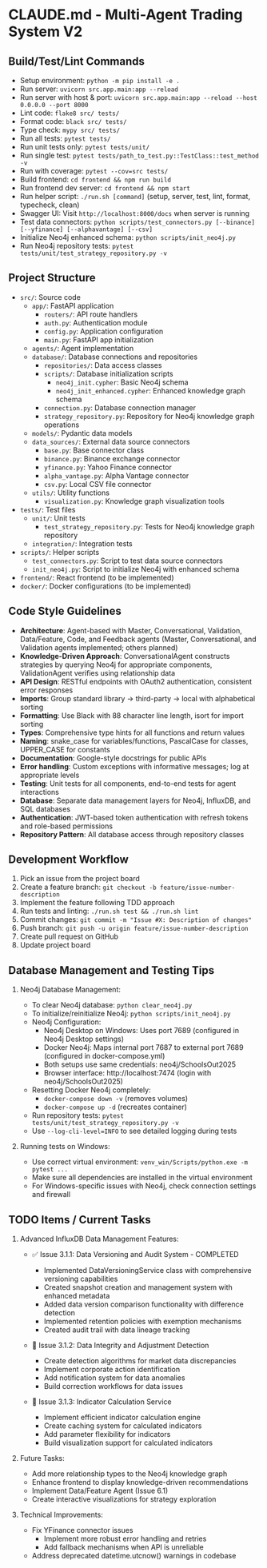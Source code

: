 # CLAUDE.md - Multi-Agent Trading System V2

## Build/Test/Lint Commands
- Setup environment: `python -m pip install -e .`
- Run server: `uvicorn src.app.main:app --reload`
- Run server with host & port: `uvicorn src.app.main:app --reload --host 0.0.0.0 --port 8000`
- Lint code: `flake8 src/ tests/`
- Format code: `black src/ tests/`
- Type check: `mypy src/ tests/`
- Run all tests: `pytest tests/`
- Run unit tests only: `pytest tests/unit/`
- Run single test: `pytest tests/path_to_test.py::TestClass::test_method -v`
- Run with coverage: `pytest --cov=src tests/`
- Build frontend: `cd frontend && npm run build`
- Run frontend dev server: `cd frontend && npm start`
- Run helper script: `./run.sh [command]` (setup, server, test, lint, format, typecheck, clean)
- Swagger UI: Visit `http://localhost:8000/docs` when server is running
- Test data connectors: `python scripts/test_connectors.py [--binance] [--yfinance] [--alphavantage] [--csv]`
- Initialize Neo4j enhanced schema: `python scripts/init_neo4j.py`
- Run Neo4j repository tests: `pytest tests/unit/test_strategy_repository.py -v`

## Project Structure
- `src/`: Source code
  - `app/`: FastAPI application
    - `routers/`: API route handlers 
    - `auth.py`: Authentication module
    - `config.py`: Application configuration
    - `main.py`: FastAPI app initialization
  - `agents/`: Agent implementation 
  - `database/`: Database connections and repositories
    - `repositories/`: Data access classes
    - `scripts/`: Database initialization scripts
      - `neo4j_init.cypher`: Basic Neo4j schema
      - `neo4j_init_enhanced.cypher`: Enhanced knowledge graph schema
    - `connection.py`: Database connection manager
    - `strategy_repository.py`: Repository for Neo4j knowledge graph operations
  - `models/`: Pydantic data models
  - `data_sources/`: External data source connectors
    - `base.py`: Base connector class
    - `binance.py`: Binance exchange connector
    - `yfinance.py`: Yahoo Finance connector
    - `alpha_vantage.py`: Alpha Vantage connector
    - `csv.py`: Local CSV file connector
  - `utils/`: Utility functions
    - `visualization.py`: Knowledge graph visualization tools
- `tests/`: Test files
  - `unit/`: Unit tests
    - `test_strategy_repository.py`: Tests for Neo4j knowledge graph repository
  - `integration/`: Integration tests
- `scripts/`: Helper scripts
  - `test_connectors.py`: Script to test data source connectors
  - `init_neo4j.py`: Script to initialize Neo4j with enhanced schema
- `frontend/`: React frontend (to be implemented)
- `docker/`: Docker configurations (to be implemented)

## Code Style Guidelines
- **Architecture**: Agent-based with Master, Conversational, Validation, Data/Feature, Code, and Feedback agents (Master, Conversational, and Validation agents implemented; others planned)
- **Knowledge-Driven Approach**: ConversationalAgent constructs strategies by querying Neo4j for appropriate components, ValidationAgent verifies using relationship data
- **API Design**: RESTful endpoints with OAuth2 authentication, consistent error responses
- **Imports**: Group standard library → third-party → local with alphabetical sorting
- **Formatting**: Use Black with 88 character line length, isort for import sorting
- **Types**: Comprehensive type hints for all functions and return values
- **Naming**: snake_case for variables/functions, PascalCase for classes, UPPER_CASE for constants
- **Documentation**: Google-style docstrings for public APIs
- **Error handling**: Custom exceptions with informative messages; log at appropriate levels
- **Testing**: Unit tests for all components, end-to-end tests for agent interactions
- **Database**: Separate data management layers for Neo4j, InfluxDB, and SQL databases
- **Authentication**: JWT-based token authentication with refresh tokens and role-based permissions
- **Repository Pattern**: All database access through repository classes

## Development Workflow
1. Pick an issue from the project board
2. Create a feature branch: `git checkout -b feature/issue-number-description`
3. Implement the feature following TDD approach
4. Run tests and linting: `./run.sh test && ./run.sh lint`
5. Commit changes: `git commit -m "Issue #X: Description of changes"`
6. Push branch: `git push -u origin feature/issue-number-description`
7. Create pull request on GitHub
8. Update project board

## Database Management and Testing Tips

1. Neo4j Database Management:
   - To clear Neo4j database: `python clear_neo4j.py`
   - To initialize/reinitialize Neo4j: `python scripts/init_neo4j.py` 
   - Neo4j Configuration: 
     * Neo4j Desktop on Windows: Uses port 7689 (configured in Neo4j Desktop settings)
     * Docker Neo4j: Maps internal port 7687 to external port 7689 (configured in docker-compose.yml)
     * Both setups use same credentials: neo4j/SchoolsOut2025
     * Browser interface: http://localhost:7474 (login with neo4j/SchoolsOut2025)
   - Resetting Docker Neo4j completely:
     * `docker-compose down -v` (removes volumes)
     * `docker-compose up -d` (recreates container)
   - Run repository tests: `pytest tests/unit/test_strategy_repository.py -v`
   - Use `--log-cli-level=INFO` to see detailed logging during tests

2. Running tests on Windows:
   - Use correct virtual environment: `venv_win/Scripts/python.exe -m pytest ...` 
   - Make sure all dependencies are installed in the virtual environment
   - For Windows-specific issues with Neo4j, check connection settings and firewall

## TODO Items / Current Tasks

1. Advanced InfluxDB Data Management Features:
   - ✅ Issue 3.1.1: Data Versioning and Audit System - COMPLETED
     - Implemented DataVersioningService class with comprehensive versioning capabilities
     - Created snapshot creation and management system with enhanced metadata
     - Added data version comparison functionality with difference detection
     - Implemented retention policies with exemption mechanisms
     - Created audit trail with data lineage tracking
   
   - 🔄 Issue 3.1.2: Data Integrity and Adjustment Detection
     - Create detection algorithms for market data discrepancies
     - Implement corporate action identification
     - Add notification system for data anomalies
     - Build correction workflows for data issues
   
   - 📅 Issue 3.1.3: Indicator Calculation Service
     - Implement efficient indicator calculation engine
     - Create caching system for calculated indicators
     - Add parameter flexibility for indicators
     - Build visualization support for calculated indicators

2. Future Tasks:
   - Add more relationship types to the Neo4j knowledge graph
   - Enhance frontend to display knowledge-driven recommendations
   - Implement Data/Feature Agent (Issue 6.1)
   - Create interactive visualizations for strategy exploration

3. Technical Improvements:
   - Fix YFinance connector issues
     - Implement more robust error handling and retries
     - Add fallback mechanisms when API is unreliable
   - Address deprecated datetime.utcnow() warnings in codebase